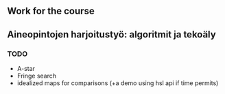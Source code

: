 ## Work for the course
## Aineopintojen harjoitustyö: algoritmit ja tekoäly

### TODO
- A-star
- Fringe search
- idealized maps for comparisons
(+a demo using hsl api if time permits)